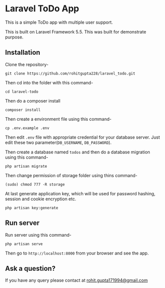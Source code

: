 # Laravel ToDo App

This is a simple ToDo app with multiple user support.

This is built on Laravel Framework 5.5. This was built for demonstrate purpose.

## Installation

Clone the repository-

```
git clone https://github.com/rohitgupta228/laravel_todo.git
```

Then cd into the folder with this command-

```
cd laravel-todo
```

Then do a composer install

```
composer install
```

Then create a environment file using this command-

```
cp .env.example .env
```

Then edit `.env` file with appropriate credential for your database server. Just edit these two parameter(`DB_USERNAME`, `DB_PASSWORD`).

Then create a database named `todos` and then do a database migration using this command-

```
php artisan migrate
```

Then change permission of storage folder using thins command-

```
(sudo) chmod 777 -R storage
```

At last generate application key, which will be used for password hashing, session and cookie encryption etc.

```
php artisan key:generate
```

## Run server

Run server using this command-

```
php artisan serve
```

Then go to `http://localhost:8000` from your browser and see the app.

## Ask a question?

If you have any query please contact at rohit.gupta171994@gmail.com
